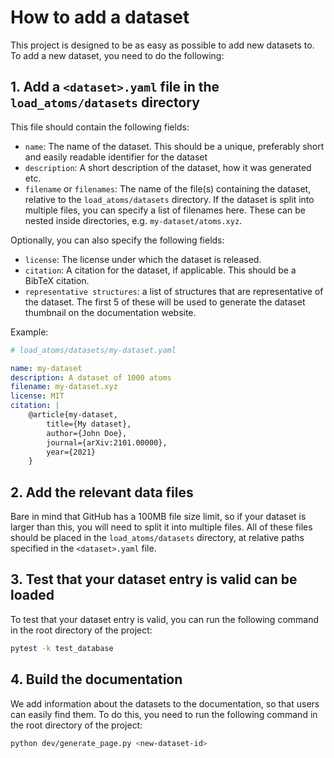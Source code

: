# How to add a dataset

This project is designed to be as easy as possible to add new datasets to. To add a new dataset, you need to do the following:

## 1. Add a `<dataset>.yaml` file in the `load_atoms/datasets` directory

This file should contain the following fields:

-   `name`: The name of the dataset. This should be a unique, preferably short and easily readable identifier for the dataset
-   `description`: A short description of the dataset, how it was generated etc.
-   `filename` or `filenames`: The name of the file(s) containing the dataset, relative to the `load_atoms/datasets` directory. If the dataset is split into multiple files, you can specify a list of filenames here. These can be nested inside directories, e.g. `my-dataset/atoms.xyz`.

Optionally, you can also specify the following fields:

-   `license`: The license under which the dataset is released.
-   `citation`: A citation for the dataset, if applicable. This should be a BibTeX citation.
-   `representative structures`: a list of structures that are representative of the dataset. The first 5 of these will be used to generate the dataset thumbnail on the documentation website.

Example:

```yaml
# load_atoms/datasets/my-dataset.yaml

name: my-dataset
description: A dataset of 1000 atoms
filename: my-dataset.xyz
license: MIT
citation: |
    @article{my-dataset,
        title={My dataset},
        author={John Doe},
        journal={arXiv:2101.00000},
        year={2021}
    }
```

## 2. Add the relevant data files

Bare in mind that GitHub has a 100MB file size limit, so if your dataset is larger than this, you will need to split it into multiple files. All of these files should be placed in the `load_atoms/datasets` directory, at relative paths specified in the `<dataset>.yaml` file.

## 3. Test that your dataset entry is valid can be loaded

To test that your dataset entry is valid, you can run the following command in the root directory of the project:

```bash
pytest -k test_database
```

## 4. Build the documentation

We add information about the datasets to the documentation, so that users can easily find them. To do this, you need to run the following command in the root directory of the project:

```bash
python dev/generate_page.py <new-dataset-id>
```
